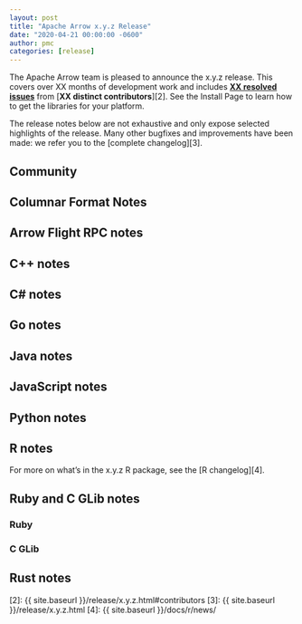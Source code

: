 ```yaml
---
layout: post
title: "Apache Arrow x.y.z Release"
date: "2020-04-21 00:00:00 -0600"
author: pmc
categories: [release]
---
```

<!--
{% comment %}
Licensed to the Apache Software Foundation (ASF) under one or more
contributor license agreements.  See the NOTICE file distributed with
this work for additional information regarding copyright ownership.
The ASF licenses this file to you under the Apache License, Version 2.0
(the "License"); you may not use this file except in compliance with
the License.  You may obtain a copy of the License at

http://www.apache.org/licenses/LICENSE-2.0

Unless required by applicable law or agreed to in writing, software
distributed under the License is distributed on an "AS IS" BASIS,
WITHOUT WARRANTIES OR CONDITIONS OF ANY KIND, either express or implied.
See the License for the specific language governing permissions and
limitations under the License.
{% endcomment %}
-->

<!--

To use this template:

* Copy this template file to the _posts directory, naming it YYYY-MM-DD-x.y.z-release.md
* Replace all instances of "x.y.z" with the current release number
* Update the date in the front matter
* Update all "XX" values with the appropriate numbers (you can get the resolved issues and contributors count from `_release/x.y.z.md`)
* Fill in the various sections below. Note that the audience is the broader user community, not Arrow developers, so please write clearly using terms they will understand and care about. Delete any sections that don't have any content (as in, there are no changes to announce)
* Delete this introductory comment

 -->


The Apache Arrow team is pleased to announce the x.y.z release. This covers
over XX months of development work and includes [**XX resolved issues**][1]
from [**XX distinct contributors**][2]. See the Install Page to learn how to
get the libraries for your platform.

The release notes below are not exhaustive and only expose selected highlights
of the release. Many other bugfixes and improvements have been made: we refer
you to the [complete changelog][3].

## Community

<!-- Acknowledge and link to any new committers and PMC members since the last release. See previous release announcements for examples. -->

## Columnar Format Notes

## Arrow Flight RPC notes

## C++ notes

## C# notes

## Go notes

## Java notes

## JavaScript notes

## Python notes

## R notes


For more on what’s in the x.y.z R package, see the [R changelog][4].

## Ruby and C GLib notes

### Ruby

### C GLib

## Rust notes


[1]: https://issues.apache.org/jira/issues/?jql=project%20%3D%20ARROW%20AND%20status%20%3D%20Resolved%20AND%20fixVersion%20%3D%20x.y.z
[2]: {{ site.baseurl }}/release/x.y.z.html#contributors
[3]: {{ site.baseurl }}/release/x.y.z.html
[4]: {{ site.baseurl }}/docs/r/news/

